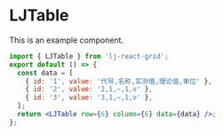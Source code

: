 # LJTable

This is an example component.

```jsx
import { LJTable } from 'lj-react-grid';
export default () => {
  const data = [
    { id: '1', value: '代号,名称,实测值,理论值,单位' },
    { id: '2', value: '2,1,~,1,v' },
    { id: '3', value: '3,1,~,1,v' },
  ];
  return <LJTable row={6} column={6} data={data} />;
};
```
